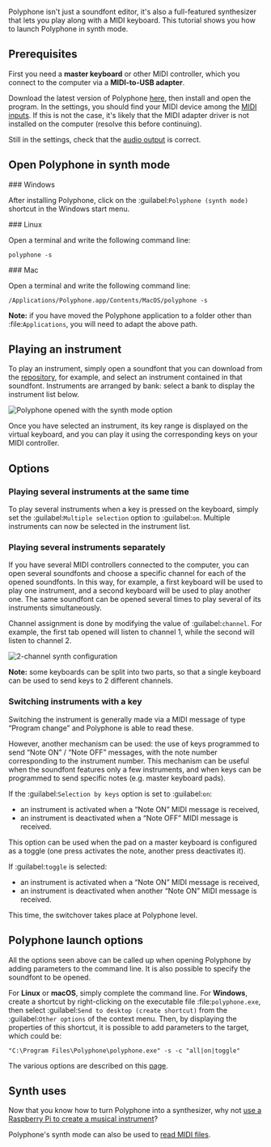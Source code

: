 Polyphone isn't just a soundfont editor, it's also a full-featured synthesizer that lets you play along with a MIDI keyboard.
This tutorial shows you how to launch Polyphone in synth mode.

## Prerequisites

First you need a **master keyboard** or other MIDI controller, which you connect to the computer via a **MIDI-to-USB adapter**.

Download the latest version of Polyphone [here](software), then install and open the program. In the settings, you should find your MIDI device among the [MIDI inputs](manual/settings.md#doc_general). If this is not the case, it's likely that the MIDI adapter driver is not installed on the computer (resolve this before continuing).

Still in the settings, check that the [audio output](manual/settings.md#doc_general) is correct.

## Open Polyphone in synth mode

### Windows

After installing Polyphone, click on the :guilabel:`Polyphone (synth mode)` shortcut in the Windows start menu.

### Linux

Open a terminal and write the following command line:

```
polyphone -s
```

### Mac

Open a terminal and write the following command line:

```
/Applications/Polyphone.app/Contents/MacOS/polyphone -s
```

**Note:** if you have moved the Polyphone application to a folder other than :file:`Applications`, you will need to adapt the above path.

## Playing an instrument

To play an instrument, simply open a soundfont that you can download from the [repository](soundfonts), for example, and select an instrument contained in that soundfont. Instruments are arranged by bank: select a bank to display the instrument list below.

![Polyphone opened with the synth mode option](images/synth_mode.png "Polyphone opened with the synth mode option")

Once you have selected an instrument, its key range is displayed on the virtual keyboard, and you can play it using the corresponding keys on your MIDI controller.

## Options

### Playing several instruments at the same time

To play several instruments when a key is pressed on the keyboard, simply set the :guilabel:`Multiple selection` option to :guilabel:`on`. Multiple instruments can now be selected in the instrument list.

### Playing several instruments separately

If you have several MIDI controllers connected to the computer, you can open several soundfonts and choose a specific channel for each of the opened soundfonts. In this way, for example, a first keyboard will be used to play one instrument, and a second keyboard will be used to play another one. The same soundfont can be opened several times to play several of its instruments simultaneously.

Channel assignment is done by modifying the value of :guilabel:`channel`. For example, the first tab opened will listen to channel 1, while the second will listen to channel 2.

![2-channel synth configuration](images/synth_2_channels.png "2-channel synth configuration")

**Note:** some keyboards can be split into two parts, so that a single keyboard can be used to send keys to 2 different channels.

### Switching instruments with a key

Switching the instrument is generally made via a MIDI message of type “Program change” and Polyphone is able to read these.

However, another mechanism can be used: the use of keys programmed to send “Note ON” / “Note OFF” messages, with the note number corresponding to the instrument number. This mechanism can be useful when the soundfont features only a few instruments, and when keys can be programmed to send specific notes (e.g. master keyboard pads).

If the :guilabel:`Selection by keys` option is set to :guilabel:`on`:
- an instrument is activated when a “Note ON” MIDI message is received,
- an instrument is deactivated when a “Note OFF” MIDI message is received.

This option can be used when the pad on a master keyboard is configured as a toggle (one press activates the note, another press deactivates it).

If :guilabel:`toggle` is selected:
- an instrument is activated when a “Note ON” MIDI message is received,
- an instrument is deactivated when another “Note ON” MIDI message is received.

This time, the switchover takes place at Polyphone level.

## Polyphone launch options

All the options seen above can be called up when opening Polyphone by adding parameters to the command line. It is also possible to specify the soundfont to be opened.

For **Linux** or **macOS**, simply complete the command line. For **Windows**, create a shortcut by right-clicking on the executable file :file:`polyphone.exe`, then select :guilabel:`Send to desktop (create shortcut)` from the :guilabel:`Other options` of the context menu. Then, by displaying the properties of this shortcut, it is possible to add parameters to the target, which could be:

```
"C:\Program Files\Polyphone\polyphone.exe" -s -c "all|on|toggle"
```

The various options are described on this [page](manual/annexes/command-line.md#doc_synth).

## Synth uses

Now that you know how to turn Polyphone into a synthesizer, why not [use a Raspberry Pi to create a musical instrument](tutorials/create-a-synthesizer-with-raspberry-pi.md)?

Polyphone's synth mode can also be used to [read MIDI files](tutorials/read-midi-file-with-polyphone.md).
